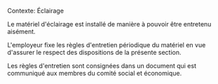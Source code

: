 Contexte: Éclairage

Le matériel d'éclairage est installé de manière à pouvoir être entretenu aisément.

L'employeur fixe les règles d'entretien périodique du matériel en vue d'assurer le respect des dispositions de la présente section.

Les règles d'entretien sont consignées dans un document qui est communiqué aux membres du comité social et économique.